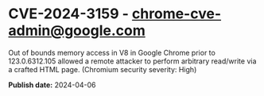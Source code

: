 # CVE-2024-3159 - chrome-cve-admin@google.com

Out of bounds memory access in V8 in Google Chrome prior to 123.0.6312.105 allowed a remote attacker to perform arbitrary read/write via a crafted HTML page. (Chromium security severity: High)

**Publish date:** 2024-04-06
